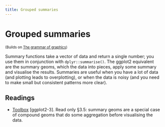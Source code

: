 ```yaml
---
title: Grouped summaries
---
```


<!-- Generated automatically from vis-summaries.yml. Do not edit by hand -->

# Grouped summaries

<small>(Builds on [The grammar of graphics](vis-theory.md))</small>


Summary functions take a vector of data and return a single number; you use them in conjunction with `dplyr::summarise()`. The ggplot2 equivalent are the summary geoms, which the data into pieces, apply some summary and visualise the results.
Summaries are useful when you have a lot of data (and plotting leads to overplotting), or when the data is noisy (and you need to make small but consistent patterns more clear).

## Readings

  * [Toolbox](http://link.springer.com.ezproxy.stanford.edu/chapter/10.1007/978-3-319-24277-4_3) [ggplot2-3].
    Read only §3.5: summary geoms are a special case of compound geoms that do
    some aggregation before visualising the data.



